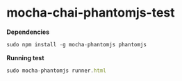 mocha-chai-phantomjs-test
==============

__Dependencies__

```javascript
sudo npm install -g mocha-phantomjs phantomjs
```

__Running test__

```javascript
sudo mocha-phantomjs runner.html
```
